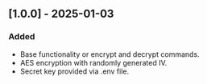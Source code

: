 ## [1.0.0] - 2025-01-03
### Added
- Base functionality or encrypt and decrypt commands.
- AES encryption with randomly generated IV.
- Secret key provided via .env file.
